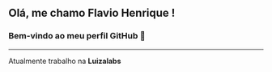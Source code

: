 ## Olá, me chamo Flavio Henrique ! 
### Bem-vindo ao meu perfil GitHub 👋

<hr>
Atualmente trabalho na <b>Luizalabs</b>
<!--
<br><br>
### 🖥️ Tecnologias e Ferramentas

#### Back-end:
<div style="display: inline_block">
          <img width="40" height="40" src="https://cdn.jsdelivr.net/gh/devicons/devicon/icons/java/java-original-wordmark.svg" />
          <img width="40" height="40" src="https://cdn.jsdelivr.net/gh/devicons/devicon/icons/spring/spring-original-wordmark.svg" />
          <img width="40" height="40" src="https://cdn.jsdelivr.net/gh/devicons/devicon/icons/mongodb/mongodb-original-wordmark.svg" />
          <img width="40" height="40" src="https://cdn.jsdelivr.net/gh/devicons/devicon/icons/python/python-original-wordmark.svg" />
</div>

#### Outros:
<div style="display: inline_block;">
          <img width="40" height="40" src="https://cdn.jsdelivr.net/gh/devicons/devicon/icons/apachekafka/apachekafka-original-wordmark.svg" />
          <img width="40" height="40" src="https://cdn.jsdelivr.net/gh/devicons/devicon/icons/jenkins/jenkins-original.svg" />
          <img width="40" height="40" src="https://cdn.jsdelivr.net/gh/devicons/devicon/icons/redis/redis-plain-wordmark.svg" />
          <img width="40" height="40" src="https://cdn.jsdelivr.net/gh/devicons/devicon/icons/microsoftsqlserver/microsoftsqlserver-plain-wordmark.svg" />
          <img width="40" height="40" src="https://cdn.jsdelivr.net/gh/devicons/devicon/icons/oracle/oracle-original.svg" />
          <img width="40" height="40" src="https://cdn.jsdelivr.net/gh/devicons/devicon/icons/mysql/mysql-original-wordmark.svg" />
</div>

#### Front-end:
<div style="display: inline_block">
          <img width="30" height="30" src="https://cdn.jsdelivr.net/gh/devicons/devicon/icons/vuejs/vuejs-original-wordmark.svg" />
          <img width="30" height="30" src="https://cdn.jsdelivr.net/gh/devicons/devicon/icons/bootstrap/bootstrap-original-wordmark.svg" />
          <img width="30" height="30" src="https://cdn.jsdelivr.net/gh/devicons/devicon/icons/css3/css3-plain-wordmark.svg" />
          <img width="30" height="30" src="https://cdn.jsdelivr.net/gh/devicons/devicon/icons/express/express-original.svg" />
          <img width="30" height="30" src="https://cdn.jsdelivr.net/gh/devicons/devicon/icons/html5/html5-plain-wordmark.svg" />
          <img width="30" height="30" src="https://cdn.jsdelivr.net/gh/devicons/devicon/icons/javascript/javascript-plain.svg" />
</div>

<hr>

<div>
          <a href = "mailto:flaviohenriquefs@gmail.com"><img src="https://img.shields.io/badge/-Gmail-%23333?style=for-the-badge&logo=gmail&logoColor=white" target="_blank"></a>
          <a href="https://www.linkedin.com/in/flavio-henrique-faria-1b19a627/" target="_blank"><img src="https://img.shields.io/badge/-LinkedIn-%230077B5?style=for-the-badge&logo=linkedin&logoColor=white" target="_blank"></a> 
</div>
-->
<!--

https://www.alura.com.br/artigos/como-criar-um-readme-para-seu-perfil-github?gclid=CjwKCAjwzeqVBhAoEiwAOrEmzTUFmhFGEb8IfRg18thX_DgfDMjf1r-148lItlXNPm0bkrP04BcdxBoCd0EQAvD_BwE

<div>
  <a href="https://github.com/flaviohf">
  <img height="180em" src="https://github-readme-stats.vercel.app/api/top-langs/?username=flaviohf&layout=compact&langs_count=7&theme=dracula"/>
  <img height="180em" src="https://github-readme-stats.vercel.app/api?username=flaviohf&show_icons=true&theme=dracula&include_all_commits=true&count_private=true"/>
</div>

**flaviohf/flaviohf** is a ✨ _special_ ✨ repository because its `README.md` (this file) appears on your GitHub profile.

Here are some ideas to get you started:

- 🔭 I’m currently working on ...
- 🌱 I’m currently learning ...
- 👯 I’m looking to collaborate on ...
- 🤔 I’m looking for help with ...
- 💬 Ask me about ...
- 📫 How to reach me: ...
- 😄 Pronouns: ...
- ⚡ Fun fact: ...
-->
